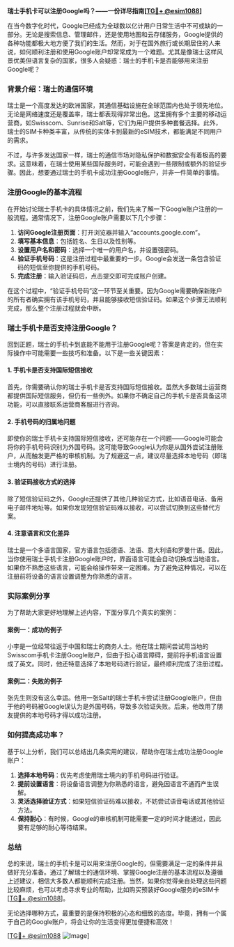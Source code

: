 **瑞士手机卡可以注册Google吗？——一份详尽指南[[TG💪+ @esim1088](https://t.me/s/esim1088)]**

在当今数字化时代，Google已经成为全球数以亿计用户日常生活中不可或缺的一部分。无论是搜索信息、管理邮件，还是使用地图和云存储服务，Google提供的各种功能都极大地方便了我们的生活。然而，对于在国外旅行或长期居住的人来说，如何顺利注册和使用Google账户却常常成为一个难题。尤其是像瑞士这样风景优美但语言复杂的国家，很多人会疑惑：瑞士的手机卡是否能够用来注册Google呢？

### 背景介绍：瑞士的通信环境

瑞士是一个高度发达的欧洲国家，其通信基础设施在全球范围内也处于领先地位。无论是网络速度还是覆盖率，瑞士都表现得非常出色。这里拥有多个主要的移动运营商，如Swisscom、Sunrise和Salt等，它们为用户提供多种套餐选择。此外，瑞士的SIM卡种类丰富，从传统的实体卡到最新的eSIM技术，都能满足不同用户的需求。

不过，与许多发达国家一样，瑞士的通信市场对隐私保护和数据安全有着极高的要求。这意味着，在瑞士使用某些国际服务时，可能会遇到一些限制或额外的验证步骤。因此，想要通过瑞士的手机卡成功注册Google账户，并非一件简单的事情。

### 注册Google的基本流程

在开始讨论瑞士手机卡的具体情况之前，我们先来了解一下Google账户注册的一般流程。通常情况下，注册Google账户需要以下几个步骤：

1. **访问Google注册页面**：打开浏览器并输入“accounts.google.com”。
2. **填写基本信息**：包括姓名、生日以及性别等。
3. **设置用户名和密码**：选择一个唯一的用户名，并设置强密码。
4. **验证手机号码**：这是注册过程中最重要的一步。Google会发送一条包含验证码的短信至你提供的手机号码。
5. **完成注册**：输入验证码后，点击提交即可完成账户创建。

在这个过程中，“验证手机号码”这一环节至关重要。因为Google需要确保新账户的所有者确实拥有该手机号码，并且能够接收短信验证码。如果这个步骤无法顺利完成，那么整个注册过程就会中断。

### 瑞士手机卡是否支持注册Google？

回到正题，瑞士的手机卡到底能不能用于注册Google呢？答案是肯定的，但在实际操作中可能需要一些技巧和准备。以下是一些关键因素：

#### 1. 手机卡是否支持国际短信接收
首先，你需要确认你的瑞士手机卡是否支持国际短信接收。虽然大多数瑞士运营商都提供国际短信服务，但仍有一些例外。如果你不确定自己的手机卡是否具备这项功能，可以直接联系运营商客服进行咨询。

#### 2. 手机号码的归属地问题
即使你的瑞士手机卡支持国际短信接收，还可能存在一个问题——Google可能会将你的手机号码识别为外国号码。这可能导致Google认为你是从国外尝试注册账户，从而触发更严格的审核机制。为了规避这一点，建议尽量选择本地号码（即瑞士境内的号码）进行注册。

#### 3. 验证码接收方式的选择
除了短信验证码之外，Google还提供了其他几种验证方式，比如语音电话、备用电子邮件地址等。如果你发现短信验证码难以接收，可以尝试切换到这些替代方案。

#### 4. 注意语言和文化差异
瑞士是一个多语言国家，官方语言包括德语、法语、意大利语和罗曼什语。因此，当你使用瑞士手机卡注册Google账户时，界面语言可能会自动切换成当地语言。如果你不熟悉这些语言，可能会给操作带来一定困难。为了避免这种情况，可以在注册前将设备的语言设置调整为你熟悉的语言。

### 实际案例分享

为了帮助大家更好地理解上述内容，下面分享几个真实的案例：

#### 案例一：成功的例子
小李是一位经常往返于中国和瑞士的商务人士。他在瑞士期间尝试用当地的Swisscom手机卡注册Google账户，但由于担心语言障碍，提前将手机语言设置成了英文。同时，他还特意选择了本地号码进行验证，最终顺利完成了注册过程。

#### 案例二：失败的例子
张先生则没有这么幸运。他用一张Salt的瑞士手机卡尝试注册Google账户，但由于他的号码被Google误认为是外国号码，导致多次验证失败。后来，他改用了朋友提供的本地号码才得以成功注册。

### 如何提高成功率？

基于以上分析，我们可以总结出几条实用的建议，帮助你在瑞士成功注册Google账户：

1. **选择本地号码**：优先考虑使用瑞士境内的手机号码进行验证。
2. **提前设置语言**：将设备语言调整为你熟悉的语言，避免因语言不通而产生误解。
3. **灵活选择验证方式**：如果短信验证码难以接收，不妨尝试语音电话或其他验证方法。
4. **保持耐心**：有时候，Google的审核机制可能需要一定的时间才能通过，因此要有足够的耐心等待结果。

### 总结

总的来说，瑞士的手机卡是可以用来注册Google的，但需要满足一定的条件并且做好充分准备。通过了解瑞士的通信环境、掌握Google注册的基本流程以及遵循上述建议，相信大多数人都能顺利完成注册。当然，如果你觉得亲自处理这些问题比较麻烦，也可以考虑寻求专业的帮助，比如购买预装好Google服务的eSIM卡[[TG💪+ @esim1088](https://t.me/s/esim1088)]。

无论选择哪种方式，最重要的是保持积极的心态和细致的态度。毕竟，拥有一个属于自己的Google账户，将会让你的生活变得更加便捷和高效！

[[TG💪+ @esim1088](https://t.me/s/esim1088) ![Image](https://i.postimg.cc/4NQfJmqS/Snipaste-2025-05-13-00-14-12.png)]